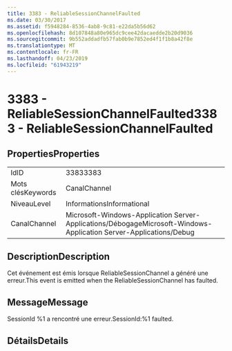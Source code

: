 ```yaml
---
title: 3383 - ReliableSessionChannelFaulted
ms.date: 03/30/2017
ms.assetid: f5948284-8536-4ab8-9c81-e22da5b56d62
ms.openlocfilehash: 8d107848a80e965dc9cee42dacaedde2b20d9036
ms.sourcegitcommit: 9b552addadfb57fab0b9e7852ed4f1f1b8a42f8e
ms.translationtype: MT
ms.contentlocale: fr-FR
ms.lasthandoff: 04/23/2019
ms.locfileid: "61943219"
---
```

# <a name="3383---reliablesessionchannelfaulted"></a><span data-ttu-id="faa5d-102">3383 - ReliableSessionChannelFaulted</span><span class="sxs-lookup"><span data-stu-id="faa5d-102">3383 - ReliableSessionChannelFaulted</span></span>
## <a name="properties"></a><span data-ttu-id="faa5d-103">Properties</span><span class="sxs-lookup"><span data-stu-id="faa5d-103">Properties</span></span>  
  
|||  
|-|-|  
|<span data-ttu-id="faa5d-104">Id</span><span class="sxs-lookup"><span data-stu-id="faa5d-104">ID</span></span>|<span data-ttu-id="faa5d-105">3383</span><span class="sxs-lookup"><span data-stu-id="faa5d-105">3383</span></span>|  
|<span data-ttu-id="faa5d-106">Mots clés</span><span class="sxs-lookup"><span data-stu-id="faa5d-106">Keywords</span></span>|<span data-ttu-id="faa5d-107">Canal</span><span class="sxs-lookup"><span data-stu-id="faa5d-107">Channel</span></span>|  
|<span data-ttu-id="faa5d-108">Niveau</span><span class="sxs-lookup"><span data-stu-id="faa5d-108">Level</span></span>|<span data-ttu-id="faa5d-109">Informations</span><span class="sxs-lookup"><span data-stu-id="faa5d-109">Informational</span></span>|  
|<span data-ttu-id="faa5d-110">Canal</span><span class="sxs-lookup"><span data-stu-id="faa5d-110">Channel</span></span>|<span data-ttu-id="faa5d-111">Microsoft-Windows-Application Server-Applications/Débogage</span><span class="sxs-lookup"><span data-stu-id="faa5d-111">Microsoft-Windows-Application Server-Applications/Debug</span></span>|  
  
## <a name="description"></a><span data-ttu-id="faa5d-112">Description</span><span class="sxs-lookup"><span data-stu-id="faa5d-112">Description</span></span>  
 <span data-ttu-id="faa5d-113">Cet événement est émis lorsque ReliableSessionChannel a généré une erreur.</span><span class="sxs-lookup"><span data-stu-id="faa5d-113">This event is emitted when the ReliableSessionChannel has faulted.</span></span>  
  
## <a name="message"></a><span data-ttu-id="faa5d-114">Message</span><span class="sxs-lookup"><span data-stu-id="faa5d-114">Message</span></span>  
 <span data-ttu-id="faa5d-115">SessionId %1 a rencontré une erreur.</span><span class="sxs-lookup"><span data-stu-id="faa5d-115">SessionId:%1 faulted.</span></span>  
  
## <a name="details"></a><span data-ttu-id="faa5d-116">Détails</span><span class="sxs-lookup"><span data-stu-id="faa5d-116">Details</span></span>
